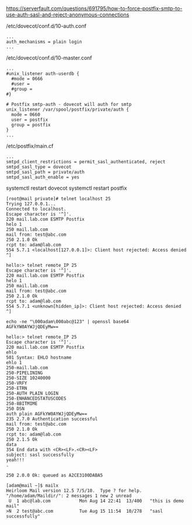 https://serverfault.com/questions/691795/how-to-force-postfix-smtp-to-use-auth-sasl-and-reject-anonymous-connections

/etc/dovecot/conf.d/10-auth.conf
```
...
auth_mechanisms = plain login
...
```

/etc/dovecot/conf.d/10-master.conf
```
...
#unix_listener auth-userdb {
  #mode = 0666
  #user =
  #group =
#}

# Postfix smtp-auth - dovecot will auth for smtp
unix_listener /var/spool/postfix/private/auth {
  mode = 0660
  user = postfix
  group = postfix
}
...
```

/etc/postfix/main.cf
```
...
smtpd_client_restrictions = permit_sasl_authenticated, reject
smtpd_sasl_type = dovecot
smtpd_sasl_path = private/auth
smtpd_sasl_auth_enable = yes
```

systemctl restart dovecot
systemctl restart postfix


```
[root@mail private]# telnet localhost 25
Trying 127.0.0.1...
Connected to localhost.
Escape character is '^]'.
220 mail.lab.com ESMTP Postfix
helo 1
250 mail.lab.com
mail from: test@abc.com
250 2.1.0 Ok
rcpt to: adam@lab.com
554 5.7.1 <localhost[127.0.0.1]>: Client host rejected: Access denied
^]
```

```
hello:> telnet remote_IP 25
Escape character is '^]'.
220 mail.lab.com ESMTP Postfix
helo 1
250 mail.lab.com
mail from: test@abc.com
250 2.1.0 Ok
rcpt to: adam@lab.com
554 5.7.1 <unknown[hidden_ip]>: Client host rejected: Access denied
^]
```

```
echo -ne "\000adam\000abc@123" | openssl base64
AGFkYW0AYWJjQDEyMw==

hello:> telnet remote_IP 25
Escape character is '^]'.
220 mail.lab.com ESMTP Postfix
ehlo
501 Syntax: EHLO hostname
ehlo 1
250-mail.lab.com
250-PIPELINING
250-SIZE 10240000
250-VRFY
250-ETRN
250-AUTH PLAIN LOGIN
250-ENHANCEDSTATUSCODES
250-8BITMIME
250 DSN
auth plain AGFkYW0AYWJjQDEyMw==
235 2.7.0 Authentication successful
mail from: test@abc.com
250 2.1.0 Ok
rcpt to: adam@lab.com
250 2.1.5 Ok
data
354 End data with <CR><LF>.<CR><LF>
subject: sasl successfully
yeah!!!
.

250 2.0.0 Ok: queued as A2CE3100DABA5
```

```
[adam@mail ~]$ mailx
Heirloom Mail version 12.5 7/5/10.  Type ? for help.
"/home/adam/Maildir/": 2 messages 1 new 2 unread
 U  1 abc@lab.com           Mon Aug 14 22:41  13/400   "this is demo mail"
>N  2 test@abc.com          Tue Aug 15 11:54  10/278   "sasl successfully"
```
